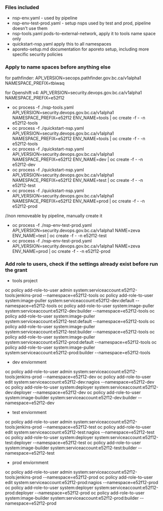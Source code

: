 ### Files included

* nsp-env.yaml - used by pipeline
* nsp-env-test-prod.yaml - setup nsps used by test and prod, pipeline doesn't use them
* nsp-tools.yaml pods-to-external-network, apply it to tools name space only
* quickstart-nsp.yaml apply this to all namespaces
* aporeto-setup.md documentation for aporeto setup, including more specific security policies

### Apply to name spaces before anything else

for pathfinder: 
    API_VERSION=secops.pathfinder.gov.bc.ca/v1alpha1
    NAMESPACE_PREFIX=tbiwaq

for Openshift v4: 
    API_VERSION=security.devops.gov.bc.ca/v1alpha1
    NAMESPACE_PREFIX=e52f12


* oc process -f ./nsp-tools.yaml API_VERSION=security.devops.gov.bc.ca/v1alpha1 NAMESPACE_PREFIX=e52f12 ENV_NAME=tools | oc create -f - -n e52f12-tools
* oc process -f ./quickstart-nsp.yaml API_VERSION=security.devops.gov.bc.ca/v1alpha1 NAMESPACE_PREFIX=e52f12 ENV_NAME=tools | oc create -f - -n e52f12-tools
* oc process -f ./quickstart-nsp.yaml API_VERSION=security.devops.gov.bc.ca/v1alpha1 NAMESPACE_PREFIX=e52f12 ENV_NAME=dev | oc create -f - -n e52f12-dev
* oc process -f ./quickstart-nsp.yaml API_VERSION=security.devops.gov.bc.ca/v1alpha1 NAMESPACE_PREFIX=e52f12 ENV_NAME=test | oc create -f - -n e52f12-test
* oc process -f ./quickstart-nsp.yaml API_VERSION=security.devops.gov.bc.ca/v1alpha1 NAMESPACE_PREFIX=e52f12 ENV_NAME=prod | oc create -f - -n e52f12-prod

//non removeable by pipeline, manually create it
* oc process -f ./nsp-env-test-prod.yaml API_VERSION=security.devops.gov.bc.ca/v1alpha1 NAME=zeva ENV_NAME=test | oc create -f - -n e52f12-test
* oc process -f ./nsp-env-test-prod.yaml API_VERSION=security.devops.gov.bc.ca/v1alpha1 NAME=zeva ENV_NAME=prod | oc create -f - -n e52f12-prod


### Add role to users, check if the settings already exist before run the grant

* tools project

oc policy add-role-to-user admin system:serviceaccount:e52f12-tools:jenkins-prod --namespace=e52f12-tools
oc policy add-role-to-user system:image-puller system:serviceaccount:e52f12-dev:default --namespace=e52f12-tools
oc policy add-role-to-user system:image-puller system:serviceaccount:e52f12-dev:builder --namespace=e52f12-tools
oc policy add-role-to-user system:image-puller system:serviceaccount:e52f12-test:default --namespace=e52f12-tools
oc policy add-role-to-user system:image-puller system:serviceaccount:e52f12-test:builder --namespace=e52f12-tools
oc policy add-role-to-user system:image-puller system:serviceaccount:e52f12-prod:default --namespace=e52f12-tools
oc policy add-role-to-user system:image-puller system:serviceaccount:e52f12-prod:builder --namespace=e52f12-tools


* dev enviornment

oc policy add-role-to-user admin system:serviceaccount:e52f12-tools:jenkins-prod --namespace=e52f12-dev
oc policy add-role-to-user edit system:serviceaccount:e52f12-dev:nagios --namespace=e52f12-dev
oc policy add-role-to-user system:deployer system:serviceaccount:e52f12-dev:deployer --namespace=e52f12-dev
oc policy add-role-to-user system:image-builder system:serviceaccount:e52f12-dev:builder --namespace=e52f12-dev

* test enviornment

oc policy add-role-to-user admin system:serviceaccount:e52f12-tools:jenkins-prod --namespace=e52f12-test
oc policy add-role-to-user edit system:serviceaccount:e52f12-test:nagios --namespace=e52f12-test
oc policy add-role-to-user system:deployer system:serviceaccount:e52f12-test:deployer --namespace=e52f12-test
oc policy add-role-to-user system:image-builder system:serviceaccount:e52f12-test:builder --namespace=e52f12-test

* prod enviornment

oc policy add-role-to-user admin system:serviceaccount:e52f12-tools:jenkins-prod --namespace=e52f12-prod
oc policy add-role-to-user edit system:serviceaccount:e52f12-prod:nagios --namespace=e52f12-prod
oc policy add-role-to-user system:deployer system:serviceaccount:e52f12-prod:deployer --namespace=e52f12-prod
oc policy add-role-to-user system:image-builder system:serviceaccount:e52f12-prod:builder --namespace=e52f12-prod


